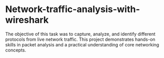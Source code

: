 # Network-traffic-analysis-with-wireshark
The objective of this task was to capture, analyze, and identify different protocols from live network traffic. This project demonstrates hands-on skills in packet analysis and a practical understanding of core networking concepts.
